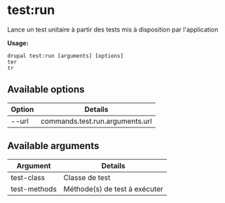 # test:run
Lance un test unitaire à partir des tests mis à disposition par l'application

**Usage:**
```
drupal test:run [arguments] [options]
ter
tr
```

## Available options
Option | Details
-------|-------------
--url | commands.test.run.arguments.url

## Available arguments
Argument | Details
---------|-------------
test-class | Classe de test
test-methods | Méthode(s) de test à exécuter
